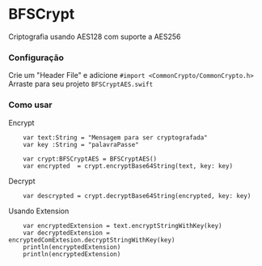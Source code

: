 # BFSCrypt
Criptografia usando AES128 com suporte a AES256 

<h3>Configuração</h3> 
Crie um "Header File" e adicione <code>#import &lt;CommonCrypto/CommonCrypto.h&gt;</code><br/>
Arraste para seu projeto <code>BFSCryptAES.swift</code> 
<h3>Como usar</h3> 

Encrypt

        var text:String = "Mensagem para ser cryptografada"
        var key :String = "palavraPasse"
        
        var crypt:BFSCryptAES = BFSCryptAES()
        var encrypted  = crypt.encryptBase64String(text, key: key)
Decrypt

        var descrypted = crypt.decryptBase64String(encrypted, key: key)

Usando Extension

        var encryptedExtension = text.encryptStringWithKey(key)
        var decryptedExtension = encryptedComExtesion.decryptStringWithKey(key)
        println(encryptedExtension)
        println(encryptedExtension)
